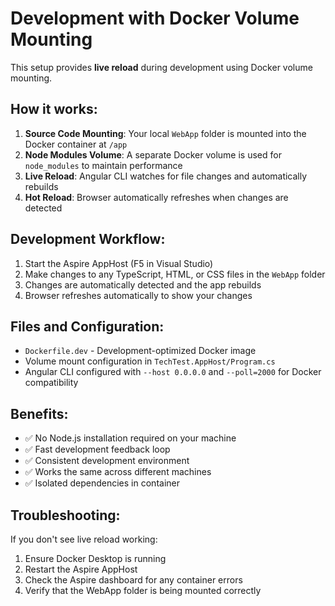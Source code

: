# Development with Docker Volume Mounting

This setup provides **live reload** during development using Docker volume mounting.

## How it works:

1. **Source Code Mounting**: Your local `WebApp` folder is mounted into the Docker container at `/app`
2. **Node Modules Volume**: A separate Docker volume is used for `node_modules` to maintain performance
3. **Live Reload**: Angular CLI watches for file changes and automatically rebuilds
4. **Hot Reload**: Browser automatically refreshes when changes are detected

## Development Workflow:

1. Start the Aspire AppHost (F5 in Visual Studio)
2. Make changes to any TypeScript, HTML, or CSS files in the `WebApp` folder
3. Changes are automatically detected and the app rebuilds
4. Browser refreshes automatically to show your changes

## Files and Configuration:

- `Dockerfile.dev` - Development-optimized Docker image
- Volume mount configuration in `TechTest.AppHost/Program.cs`
- Angular CLI configured with `--host 0.0.0.0` and `--poll=2000` for Docker compatibility

## Benefits:

- ✅ No Node.js installation required on your machine
- ✅ Fast development feedback loop
- ✅ Consistent development environment
- ✅ Works the same across different machines
- ✅ Isolated dependencies in container

## Troubleshooting:

If you don't see live reload working:
1. Ensure Docker Desktop is running
2. Restart the Aspire AppHost
3. Check the Aspire dashboard for any container errors
4. Verify that the WebApp folder is being mounted correctly
